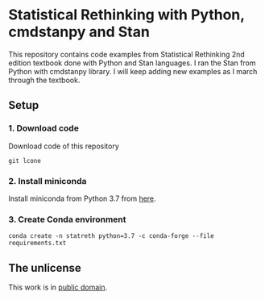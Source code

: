 # Statistical Rethinking with Python, cmdstanpy and Stan

This repository contains code examples from Statistical Rethinking 2nd edition textbook done with Python and Stan languages. I ran the Stan from Python with cmdstanpy library. I will keep adding new examples as I march through the textbook.

## Setup

### 1. Download code

Download code of this repository

```
git lcone
```


### 2. Install miniconda

Install miniconda from Python 3.7 from [here](https://docs.conda.io/en/latest/miniconda.html).

### 3. Create Conda environment

```
conda create -n statreth python=3.7 -c conda-forge --file requirements.txt
```


## The unlicense

This work is in [public domain](LICENSE).
